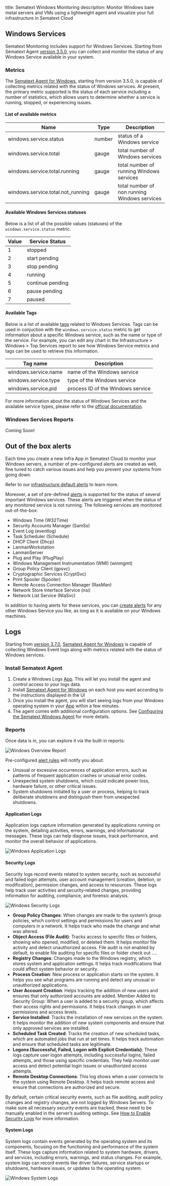 title: Sematext Windows Monitoring
description: Monitor Windows bare metal servers and VMs using a lightweight agent and visualize your full infrastructure in Sematext Cloud


## Windows Services

Sematext Monitoring includes support for Windows Services. Starting from Sematext Agent [version 3.5.0](https://sematext.com/docs/agents/sematext-agent/releasenotes/#version-350), you can collect and monitor the status of any Windows Service available in your system.

### Metrics

The [Sematext Agent for Windows](https://sematext.com/docs/agents/sematext-agent/windows-installation/), starting from version 3.5.0, is capable of collecting metrics related with the status of Windows services. At present, the primary metric supported is the status of each service including a number of statistics, which allows users to determine whether a service is running, stopped, or experiencing issues.


#### List of available metrics

|Name| Type  | Description |
|----|-------|-------------|
|windows.service.status            | number |status of a Windows service|
|windows.service.total             | gauge  |total number of Windows services|
|windows.service.total.running     | gauge  |total number of running Windows services|
|windows.service.total.not_running | gauge  |total number of non running Windows services|


#### Available Windows Services statuses 

Below is a list of all the possible values (statuses) of the `windows.service.status` metric.

|Value | Service Status  |
|------|-----------------|
|1     | stopped         |
|2     | start pending   |
|3     | stop pending    |
|4     | running         |
|5     | continue pending|
|6     | pause pending   |
|7     | paused          |

#### Available Tags

Below is a list of available [tags](https://sematext.com/docs/tags/) related to Windows Services. Tags can be used in conjuction with the `windows.service.status` metric to get information  about a specific Windows service, such as the name or type of the service. For example, you can edit any chart in the Infrastructure > Windows > Top Services report to see how Windows Service metrics and tags can be used to retrieve this information.

|Tag name | Description  |
|---------|--------------|
|windows.service.name   | name of the Windows service       |
|windows.service.type   | type of the Windows service       |
|windows.service.pid    | process ID of the Windows service |

For more information about the status of Windows Services and the available service types, please refer to the [official documentation](https://learn.microsoft.com/en-us/windows/win32/api/winsvc/ns-winsvc-service_status).


### Windows Services Reports

Coming Soon!

## Out of the box alerts

Each time you create a new Infra App in Sematext Cloud to monitor your Windows servers, a number of pre-configured alerts are created as well, fine tuned to catch various issues and help you prevent your systems from going down.

Refer to our [infrastructure default alerts](https://sematext.com/docs/monitoring/servers/#core-infrastructure-alerting) to learn more.

Moreover, a set of pre-defined [alerts](https://sematext.com/docs/alerts/) is supported for the status of several important Windows services. These alerts are triggered when the status of any monitored service is not running. The following services are monitored out-of-the-box:

- Windows Time (W32Time)
- Security Accounts Manager (SamSs)
- Event Log (eventlog)
- Task Scheduler (Schedule)
- DHCP Client (Dhcp)
- LanmanWorkstation
- LanmanServer
- Plug and Play (PlugPlay)
- Windows Management Instrumentation (WMI) (winmgmt)
- Group Policy Client (gpsvc)
- Cryptographic Services (CryptSvc)
- Print Spooler (Spooler)
- Remote Access Connection Manager (RasMan)
- Network Store Interface Service (nsi)
- Network List Service (NlaSvc)

In addition to having alerts for these services, you can [create alerts](https://sematext.com/docs/alerts/creating-metrics-alerts/) for any other Windows Service you like, as long as it is available on your Windows machines.

## Logs

Starting from [version 3.7.0](https://sematext.com/docs/agents/sematext-agent/releasenotes/#version-370), [Sematext Agent for Windows](https://sematext.com/docs/agents/sematext-agent/windows-installation/) is capable of collecting Windows Event logs along with metrics related with the status of Windows services.

### Install Sematext Agent

1. Create a Windows Logs [App](https://sematext.com/docs/guide/app-guide/). This will let you install the agent and control access to your logs data.
2. Install [Sematext Agent for Windows](https://sematext.com/docs/agents/sematext-agent/windows-installation/) on each host you want according to the instructions displayed in the UI
3. Once you install the agent, you will start seeing logs from your Windows operating system in your [App](https://sematext.com/docs/guide/app-guide/) within a few minutes.
4. The agent comes with additional configuration options. See [Configuring the Sematext Windows Agent](https://sematext.com/docs/integration/configuring-windows-agent/) for more details.

### Reports

Once data is in, you can explore it via the built-in reports:

![Windows Overview Report](../images/integrations/windows-logs-overview-report.png)

Pre-configured [alert rules](https://sematext.com/docs/guide/alerts-guide/) will notify you about:

- Unusual or excessive occurrences of application errors, such as patterns of frequent application crashes or unusual error codes.
- Unexpected system shutdowns, which could indicate power loss, hardware failure, or other critical issues.
- System shutdowns initiated by a user or process, helping to track deliberate shutdowns and distinguish them from unexpected shutdowns.

#### Application Logs

Application logs capture information generated by applications running on the system, detailing activities, errors, warnings, and informational messages. These logs can help diagnose issues, track performance, and monitor the overall behavior of applications. 

![Windows Application Logs](../images/integrations/windows-logs-application-report.png)

#### Security Logs

Security logs record events related to system security, such as successful and failed login attempts, user account management (creation, deletion, or modification), permission changes, and access to resources. These logs help track user activities and security-related changes, providing information for auditing, compliance, and forensic analysis.

![Windows Security Logs](../images/integrations/windows-logs-security-report.png)

- **Group Policy Changes**: When changes are made to the system’s group policies, which control settings and permissions for users and computers in a network. It helps track who made the change and what was altered.
- **Object Access (File Audit)**: Tracks access to specific files or folders, showing who opened, modified, or deleted them. It helps monitor file activity and detect unauthorized access. File audit is not enabled by default, to enable file auditing for specific files or folder check out ….
- **Registry Changes**: Changes made to the Windows registry, which stores system and application settings. It helps track modifications that could affect system behavior or security.
- **Process Creation**: New process or application starts on the system. It helps you see what programs are running and detect any unusual or unauthorized applications.
- **User Account Creation**: Helps tracking the addition of new users and ensures that only authorized accounts are added.
Member Added to Security Group: When a user is added to a security group, which affects their access rights and permissions. It helps track changes in user permissions and access levels.
- **Service Installed**: Tracks the installation of new services on the system. It helps monitor the addition of new system components and ensure that only approved services are installed.
- **Scheduled Task Created**: Tracks the creation of new scheduled tasks, which are automated jobs that run at set times. It helps track automation and ensure that scheduled tasks are legitimate.
- **Logons (Successful, Failed, Logon with Explicit Credentials)**: These logs capture user logon attempts, including successful logins, failed attempts, and those using specific credentials. They help monitor user access and detect potential login issues or unauthorized access attempts.
- **Remote Desktop Connections**: This log shows when a user connects to the system using Remote Desktop. It helps track remote access and ensure that connections are authorized and secure.

By default, certain critical security events, such as file auditing, audit policy changes and registry changes, are not logged by Windows Servers. To make sure all necessary security events are tracked, these need to be manually enabled in the server’s auditing settings. See [How to Enable Security Logs](https://sematext.com/docs/integration/how-to-enable-windows-security-logs/) for more information.

#### System Logs

System logs contain events generated by the operating system and its components, focusing on the functioning and performance of the system itself. These logs capture information related to system hardware, drivers, and services, including errors, warnings, and status changes. For example, system logs can record events like driver failures, service startups or shutdowns, hardware issues, or updates to the operating system. 

![Windows System Logs](../images/integrations/windows-logs-system-report.png)

